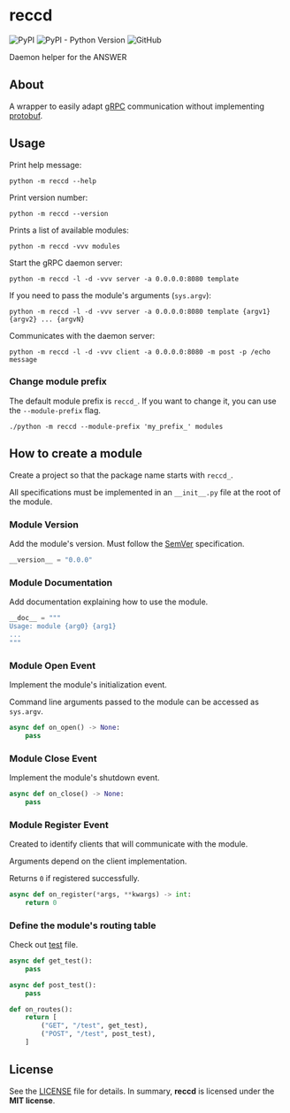 # reccd

![PyPI](https://img.shields.io/pypi/v/reccd?style=flat-square)
![PyPI - Python Version](https://img.shields.io/pypi/pyversions/reccd?style=flat-square)
![GitHub](https://img.shields.io/github/license/bogonets/reccd?style=flat-square)

Daemon helper for the ANSWER

## About

A wrapper to easily adapt [gRPC](https://grpc.io/) communication without implementing [protobuf](https://protobuf.dev/).

## Usage

Print help message:
```shell
python -m reccd --help
```

Print version number:
```shell
python -m reccd --version
```

Prints a list of available modules:
```shell
python -m reccd -vvv modules
```

Start the gRPC daemon server:
```shell
python -m reccd -l -d -vvv server -a 0.0.0.0:8080 template
```

If you need to pass the module's arguments (`sys.argv`):
```shell
python -m reccd -l -d -vvv server -a 0.0.0.0:8080 template {argv1} {argv2} ... {argvN}
```

Communicates with the daemon server:
```shell
python -m reccd -l -d -vvv client -a 0.0.0.0:8080 -m post -p /echo message
```

### Change module prefix

The default module prefix is `reccd_`. If you want to change it, you can use the `--module-prefix` flag.

```shell
./python -m reccd --module-prefix 'my_prefix_' modules
```

## How to create a module

Create a project so that the package name starts with `reccd_`.

All specifications must be implemented in an `__init__.py` file at the root of the module.

### Module Version

Add the module's version. Must follow the [SemVer](https://semver.org/) specification.

```python
__version__ = "0.0.0"
```

### Module Documentation

Add documentation explaining how to use the module.

```python
__doc__ = """
Usage: module {arg0} {arg1}
...
"""
```

### Module Open Event

Implement the module's initialization event.

Command line arguments passed to the module can be accessed as `sys.argv`.

```python
async def on_open() -> None:
    pass
```

### Module Close Event

Implement the module's shutdown event.

```python
async def on_close() -> None:
    pass
```

### Module Register Event

Created to identify clients that will communicate with the module.

Arguments depend on the client implementation.

Returns `0` if registered successfully.

```python
async def on_register(*args, **kwargs) -> int:
    return 0
```

### Define the module's routing table

Check out [test](tester/unittest/modules/reccd_test_router/__init__.py) file.

```python
async def get_test():
    pass

async def post_test():
    pass

def on_routes():
    return [
        ("GET", "/test", get_test),
        ("POST", "/test", post_test),
    ]
```

## License

See the [LICENSE](./LICENSE) file for details. In summary,
**reccd** is licensed under the **MIT license**.
